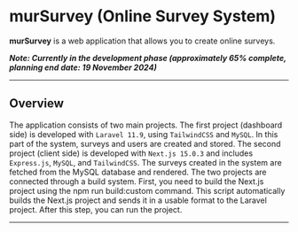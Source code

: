 # murSurvey (Online Survey System)

**murSurvey**  is a web application that allows you to create online surveys.

***Note: Currently in the development phase (approximately 65% complete, planning end date: 19 November 2024)***

---

## Overview

The application consists of two main projects. The first project (dashboard side) is developed with `Laravel 11.9`, using `TailwindCSS` and `MySQL`. In this part of the system, surveys and users are created and stored. The second project (client side) is developed with `Next.js 15.0.3` and includes `Express.js`, `MySQL`, and `TailwindCSS`. The surveys created in the system are fetched from the MySQL database and rendered. The two projects are connected through a build system. First, you need to build the Next.js project using the npm run build:custom command. This script automatically builds the Next.js project and sends it in a usable format to the Laravel project. After this step, you can run the project.


---
